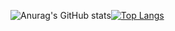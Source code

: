![Anurag's GitHub stats](https://github-readme-stats.vercel.app/api?username=jbrunomf&show_icons=true&theme=dark)[![Top Langs](https://github-readme-stats.vercel.app/api/top-langs/?username=jbrunomf&layout=full&theme=dark)](https://github.com/jbrunomf/github-readme-stats)




